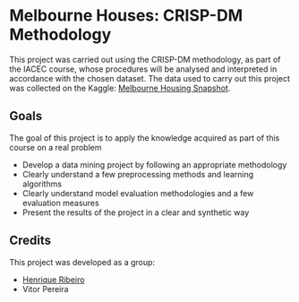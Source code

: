 # Melbourne Houses: CRISP-DM Methodology

This project was carried out using the CRISP-DM methodology, as part of the IACEC course, whose procedures will be analysed and interpreted in accordance with the chosen dataset. The data used to carry out this project was collected on the Kaggle: [Melbourne Housing Snapshot](https://www.kaggle.com/datasets/dansbecker/melbourne-housing-snapshot).

## Goals

The goal of this project is to apply the knowledge acquired as part of this course on a real problem
- Develop a data mining project by following an appropriate methodology
- Clearly understand a few preprocessing methods and learning algorithms
- Clearly understand model evaluation methodologies and a few evaluation measures
- Present the results of the project in a clear and synthetic way

## Credits
This project was developed as a group:

- [Henrique Ribeiro](https://github.com/henriquebr31)
- Vitor Pereira
